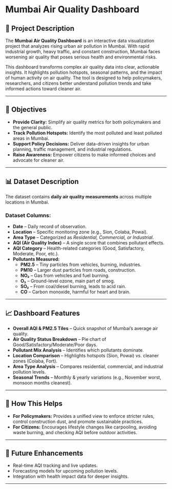 # Mumbai Air Quality Dashboard  

## 📌 Project Description  
The **Mumbai Air Quality Dashboard** is an interactive data visualization project that analyzes rising urban air pollution in Mumbai. With rapid industrial growth, heavy traffic, and constant construction, Mumbai faces worsening air quality that poses serious health and environmental risks.  

This dashboard transforms complex air quality data into clear, actionable insights. It highlights pollution hotspots, seasonal patterns, and the impact of human activity on air quality. The tool is designed to help policymakers, researchers, and citizens better understand pollution trends and take informed actions toward cleaner air.  

---

## 🎯 Objectives  
- **Provide Clarity:** Simplify air quality metrics for both policymakers and the general public.  
- **Track Pollution Hotspots:** Identify the most polluted and least polluted areas in Mumbai.  
- **Support Policy Decisions:** Deliver data-driven insights for urban planning, traffic management, and industrial regulations.  
- **Raise Awareness:** Empower citizens to make informed choices and advocate for cleaner air.  

---

## 📊 Dataset Description  
The dataset contains **daily air quality measurements** across multiple locations in Mumbai.  

### Dataset Columns:  
- **Date** – Daily record of observation.  
- **Location** – Specific monitoring zone (e.g., Sion, Colaba, Powai).  
- **Area Type** – Categorized as *Residential, Commercial, or Industrial*.  
- **AQI (Air Quality Index)** – A single score that combines pollutant effects.  
- **AQI Category** – Health-related categories (Good, Satisfactory, Moderate, Poor, etc.).  
- **Pollutants Measured:**  
  - **PM2.5** – Tiny particles from vehicles, burning, industries.  
  - **PM10** – Larger dust particles from roads, construction.  
  - **NO₂** – Gas from vehicles and fuel burning.  
  - **O₃** – Ground-level ozone, main part of smog.  
  - **SO₂** – From coal/diesel burning, leads to acid rain.  
  - **CO** – Carbon monoxide, harmful for heart and brain.  

---

## 📈 Dashboard Features  
- **Overall AQI & PM2.5 Tiles** – Quick snapshot of Mumbai’s average air quality.  
- **Air Quality Status Breakdown** – Pie chart of Good/Satisfactory/Moderate/Poor days.  
- **Pollutant Mix Analysis** – Identifies which pollutants dominate.  
- **Location Comparison** – Highlights hotspots (Sion, Powai) vs. cleaner zones (Colaba, Fort).  
- **Area Type Analysis** – Compares residential, commercial, and industrial pollution levels.  
- **Seasonal Trends** – Monthly & yearly variations (e.g., November worst, monsoon months cleanest).  

---

## 🚀 How This Helps  
- **For Policymakers:** Provides a unified view to enforce stricter rules, control construction dust, and promote sustainable practices.  
- **For Citizens:** Encourages lifestyle changes like carpooling, avoiding waste burning, and checking AQI before outdoor activities.  

---

## 📌 Future Enhancements  
- Real-time AQI tracking and live updates.  
- Forecasting models for upcoming pollution levels.  
- Integration with health impact data for deeper insights.  

--- 

